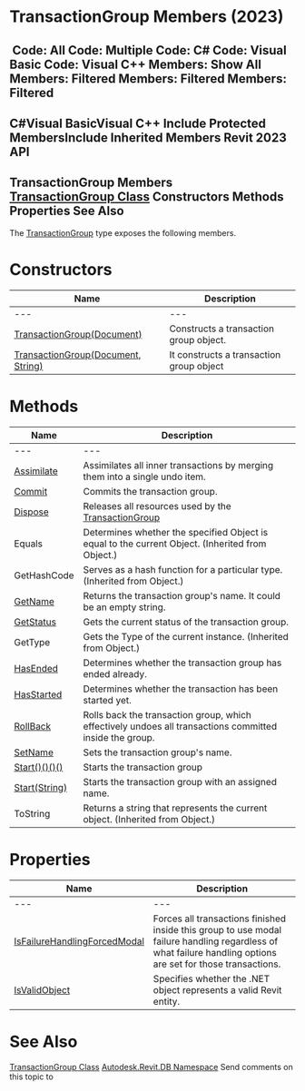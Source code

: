 # TransactionGroup Members (2023)

﻿
 Code: All Code: Multiple Code: C# Code: Visual Basic Code: Visual C++  Members: Show All Members: Filtered Members: Filtered Members: Filtered   
---  
C#Visual BasicVisual C++
Include Protected MembersInclude Inherited Members
Revit 2023 API  
---  
TransactionGroup Members  
[TransactionGroup Class](f1113d30-4c36-7844-1537-aad7f095cea0.md "TransactionGroup Class") Constructors Methods Properties See Also  
---  
The [TransactionGroup](f1113d30-4c36-7844-1537-aad7f095cea0.md "TransactionGroup Class") type exposes the following members.
# Constructors
| Name | Description |
| --- | --- |
| --- | --- | --- |
| [TransactionGroup(Document)](74cff3fa-9380-2c30-9fa9-b0e839a2c8e4.md "TransactionGroup Constructor \(Document\)") | Constructs a transaction group object. |
| [TransactionGroup(Document, String)](bc63bb0d-fc22-9419-cec9-ea8c92b368b6.md "TransactionGroup Constructor \(Document, String\)") | It constructs a transaction group object |

# Methods
| Name | Description |
| --- | --- |
| --- | --- | --- |
| [Assimilate](158471e4-5554-16ed-f9bf-f7499b86309c.md "Assimilate Method") | Assimilates all inner transactions by merging them into a single undo item. |
| [Commit](11878443-43f2-63fb-a95d-baa1eeab776d.md "Commit Method") | Commits the transaction group. |
| [Dispose](eb2b4351-d808-9232-fab8-d21aee6d705b.md "Dispose Method") | Releases all resources used by the [TransactionGroup](f1113d30-4c36-7844-1537-aad7f095cea0.md "TransactionGroup Class") |
| Equals | Determines whether the specified Object is equal to the current Object. (Inherited from Object.) |
| GetHashCode | Serves as a hash function for a particular type.  (Inherited from Object.) |
| [GetName](58789072-9fe1-a08d-7b3b-1c28239e6115.md "GetName Method") | Returns the transaction group's name. It could be an empty string. |
| [GetStatus](80db1b02-e36c-1c4e-1788-fd92b0d20a1f.md "GetStatus Method") | Gets the current status of the transaction group. |
| GetType | Gets the Type of the current instance. (Inherited from Object.) |
| [HasEnded](e559d859-b429-f052-16ce-541e4ddb0227.md "HasEnded Method") | Determines whether the transaction group has ended already. |
| [HasStarted](730a43e9-026e-2989-dc58-cef21cd81798.md "HasStarted Method") | Determines whether the transaction has been started yet. |
| [RollBack](2efcf628-bb40-bf36-a2e4-eaeca4cca461.md "RollBack Method") | Rolls back the transaction group, which effectively undoes all transactions committed inside the group. |
| [SetName](6b009b31-5ee4-dc76-2c3e-b3867ffee33c.md "SetName Method") | Sets the transaction group's name. |
| [Start()()()()](fff3e88e-358c-e6d0-d539-61517f53140c.md "Start Method") | Starts the transaction group |
| [Start(String)](5debe7ea-7131-58d1-c9bb-3286a8d5895d.md "Start Method \(String\)") | Starts the transaction group with an assigned name. |
| ToString | Returns a string that represents the current object. (Inherited from Object.) |

# Properties
| Name | Description |
| --- | --- |
| --- | --- | --- |
| [IsFailureHandlingForcedModal](2365a964-dd55-0727-9f5d-f54df40da118.md "IsFailureHandlingForcedModal Property") | Forces all transactions finished inside this group to use modal failure handling regardless of what failure handling options are set for those transactions. |
| [IsValidObject](34580d0f-a9ba-1981-8bc0-ae6144585c74.md "IsValidObject Property") | Specifies whether the .NET object represents a valid Revit entity. |

# See Also
[TransactionGroup Class](f1113d30-4c36-7844-1537-aad7f095cea0.md "TransactionGroup Class")
[Autodesk.Revit.DB Namespace](87546ba7-461b-c646-cbb1-2cb8f5bff8b2.md "Autodesk.Revit.DB Namespace")
Send comments on this topic to 